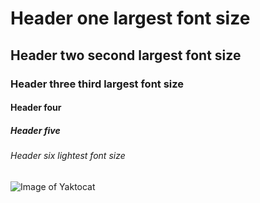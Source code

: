 # Header one  largest font size
## Header two second largest font size
### Header three  third largest font size
#### Header four
##### Header five
###### Header six lightest font size


![Image of Yaktocat](https://octodex.github.com/images/yaktocat.png)

